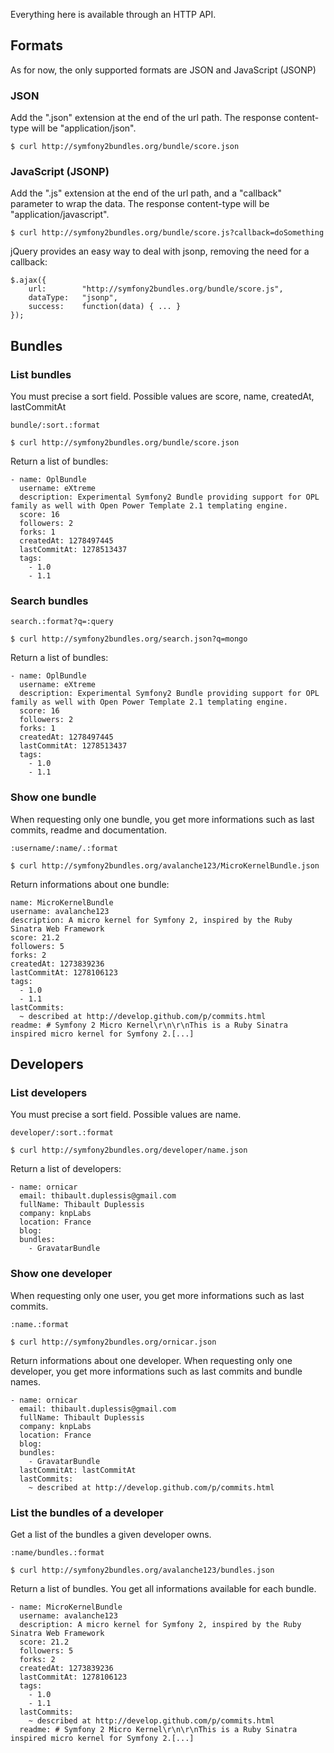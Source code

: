 Everything here is available through an HTTP API.

## Formats

As for now, the only supported formats are JSON and JavaScript (JSONP)

### JSON

Add the ".json" extension at the end of the url path.
The response content-type will be "application/json".

    $ curl http://symfony2bundles.org/bundle/score.json

### JavaScript (JSONP)

Add the ".js" extension at the end of the url path, and a "callback" parameter to wrap the data.
The response content-type will be "application/javascript".

    $ curl http://symfony2bundles.org/bundle/score.js?callback=doSomething

jQuery provides an easy way to deal with jsonp, removing the need for a callback:

    $.ajax({
        url:        "http://symfony2bundles.org/bundle/score.js",
        dataType:   "jsonp",
        success:    function(data) { ... }
    });

## Bundles

### List bundles

You must precise a sort field. Possible values are score, name, createdAt, lastCommitAt

    bundle/:sort.:format

    $ curl http://symfony2bundles.org/bundle/score.json

Return a list of bundles:

    - name: OplBundle
      username: eXtreme
      description: Experimental Symfony2 Bundle providing support for OPL family as well with Open Power Template 2.1 templating engine.
      score: 16
      followers: 2
      forks: 1
      createdAt: 1278497445
      lastCommitAt: 1278513437
      tags:
        - 1.0
        - 1.1

### Search bundles

    search.:format?q=:query

    $ curl http://symfony2bundles.org/search.json?q=mongo

Return a list of bundles:

    - name: OplBundle
      username: eXtreme
      description: Experimental Symfony2 Bundle providing support for OPL family as well with Open Power Template 2.1 templating engine.
      score: 16
      followers: 2
      forks: 1
      createdAt: 1278497445
      lastCommitAt: 1278513437
      tags:
        - 1.0
        - 1.1

### Show one bundle

When requesting only one bundle, you get more informations such as last commits, readme and documentation.

    :username/:name/.:format

    $ curl http://symfony2bundles.org/avalanche123/MicroKernelBundle.json

Return informations about one bundle:

    name: MicroKernelBundle
    username: avalanche123
    description: A micro kernel for Symfony 2, inspired by the Ruby Sinatra Web Framework
    score: 21.2
    followers: 5
    forks: 2
    createdAt: 1273839236
    lastCommitAt: 1278106123
    tags:
      - 1.0
      - 1.1
    lastCommits:
      ~ described at http://develop.github.com/p/commits.html
    readme: # Symfony 2 Micro Kernel\r\n\r\nThis is a Ruby Sinatra inspired micro kernel for Symfony 2.[...]

## Developers

### List developers

You must precise a sort field. Possible values are name.

    developer/:sort.:format

    $ curl http://symfony2bundles.org/developer/name.json

Return a list of developers:

    - name: ornicar
      email: thibault.duplessis@gmail.com
      fullName: Thibault Duplessis
      company: knpLabs
      location: France
      blog:
      bundles:
        - GravatarBundle

### Show one developer

When requesting only one user, you get more informations such as last commits.

    :name.:format

    $ curl http://symfony2bundles.org/ornicar.json

Return informations about one developer.
When requesting only one developer, you get more informations such as last commits and bundle names.

    - name: ornicar
      email: thibault.duplessis@gmail.com
      fullName: Thibault Duplessis
      company: knpLabs
      location: France
      blog:
      bundles:
        - GravatarBundle
      lastCommitAt: lastCommitAt
      lastCommits:
        ~ described at http://develop.github.com/p/commits.html

### List the bundles of a developer

Get a list of the bundles a given developer owns. 

    :name/bundles.:format

    $ curl http://symfony2bundles.org/avalanche123/bundles.json

Return a list of bundles.
You get all informations available for each bundle.

    - name: MicroKernelBundle
      username: avalanche123
      description: A micro kernel for Symfony 2, inspired by the Ruby Sinatra Web Framework
      score: 21.2
      followers: 5
      forks: 2
      createdAt: 1273839236
      lastCommitAt: 1278106123
      tags:
        - 1.0
        - 1.1
      lastCommits:
        ~ described at http://develop.github.com/p/commits.html
      readme: # Symfony 2 Micro Kernel\r\n\r\nThis is a Ruby Sinatra inspired micro kernel for Symfony 2.[...]
